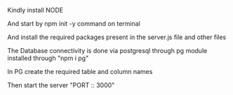 Kindly install NODE 

And start by npm init -y command on terminal

And install the required packages present in the server.js file and other files

The Database connectivity is done via postgresql through pg module installed through "npm i pg"

In PG create the required table and column names

Then start the server "PORT :: 3000"
